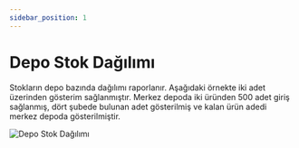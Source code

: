 ```yaml
---
sidebar_position: 1
---
```


# Depo Stok Dağılımı

Stokların depo bazında dağılımı raporlanır. Aşağıdaki örnekte iki adet üzerinden gösterim sağlanmıştır. Merkez depoda iki üründen 500 adet giriş sağlanmış, dört şubede bulunan adet gösterilmiş ve kalan ürün adedi merkez depoda gösterilmiştir.

![Depo Stok Dağılımı](/img/moduller/depo-stok-dagilimi.png)
